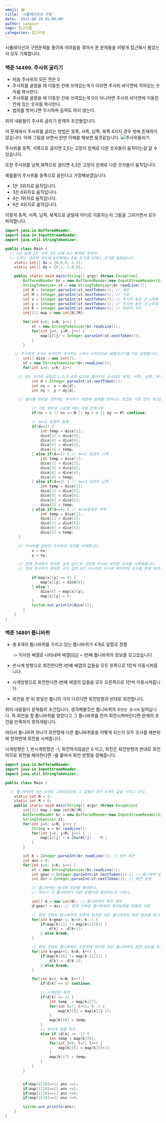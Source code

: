 ```yaml
---
emoji: 😂
title: '시뮬레이션과 구현'
date: '2022-08-20 01:00:00'
author: sangzun
tags: 알고리즘
categories: 알고리즘
---
```


시뮬레이션과 구현문제들 풀이에 어려움을 겪어서 푼 문제들을 어떻게 접근해서 풀었는지 모두 기록합니다.

### 백준 14499. 주사위 굴리기

- 처음 주사위의 모든 면은 0
- 주사위를 굴렸을 때 이동한 칸에 쓰여있는게 0 이라면 주사위 바닥면에 적혀있는 숫자를 복사한다.
- 주사위를 굴렸을 때 이동한 칸에 쓰여있는게 0이 아니라면 주사위 바닥면에 이동한 칸에 있는 숫자를 복사한다.
- 범위를 벗어나면 무시하며 출력도 하지 않는다.

위의 내용들이 주사위 굴리기 문제의 조건들입니다.

이 문제에서 주사위를 굴리는 방법은 동쪽, 서쪽, 남쪽, 북쪽 4가지 경우 밖에 존재하지 않습니다. 아래 그림을 보면서 한번 이해를 해보면 될것같습니다.
![주사위돌리기](/백준14891-1.jpg)

주사위를 동쪽, 서쪽으로 굴리면 2,5는 고정이 된채로 다른 숫자들이 움직이는걸 알 수 있습니다.

또한 주사위를 남쪽,북쪽으로 굴리면 4,3은 고정이 된채로 다른 숫자들이 움직입니다.

예를들어 주사위를 동쪽으로 굴린다고 가정해보겠습니다.

- 1은 3위치로 움직입니다.
- 3은 6위치로 움직입니다.
- 4는 1위치로 움직입니다.
- 6은 4위치로 움직입니다.

이렇게 동쪽, 서쪽, 남쪽, 북쪽으로 굴릴때 어디로 이동하는지 그림을 그려가면서 모두 파악합니다.

```Java
import java.io.BufferedReader;
import java.io.InputStreamReader;
import java.util.StringTokenizer;

public class Main {
  // 1은 동쪽 2는 서쪽 3은 남쪽 4는 북쪽을 뜻하며
  // 인덱스 번호에 맞도록 0번째에는 0을 추가해 인덱스 크기를 늘렸습니다.
	static int[] dx = {0,0,0,-1,1};
	static int[] dy = {0,1,-1,0,0};

	public static void main(String[] args) throws Exception{
		BufferedReader br = new BufferedReader(new InputStreamReader(System.in));
		StringTokenizer st = new StringTokenizer(br.readLine());
		int N = Integer.parseInt(st.nextToken()); // 세로
		int M = Integer.parseInt(st.nextToken()); // 가로
		int x = Integer.parseInt(st.nextToken()); // 주사위 놓은 곳 x좌표
		int y = Integer.parseInt(st.nextToken()); // 주사위 놓은 곳 y좌표
		int K = Integer.parseInt(st.nextToken()); // 명령의 개수
		int[][] map = new int[N][M];

		for(int i=0; i<N; i++) {
			st = new StringTokenizer(br.readLine());
			for(int j=0; j<M; j++) {
				map[i][j] = Integer.parseInt(st.nextToken());
			}
		}

    // 주사위의 숫자는 6개지만 주사위는 1부터 시작하므로 배열의크기를 7로 설정합니다.
		int[] dice = new int[7];
		st = new StringTokenizer(br.readLine());
		for(int i=0; i<K; i++)

      // d는 어디로 굴릴지 1,2,3,4의 값으로 들어오며 순서대로 동쪽, 서쪽, 남쪽, 북쪽을 뜻합니다.
			int d = Integer.parseInt(st.nextToken());
			int nx =  x + dx[d];
			int ny =  y + dy[d];

      // 범위를 벗어날 경우에는 무시하기 때문에 범위를 벗어나는 조건을 가장 먼저 체크합니다.

			// 지도 밖으로 나갔을 때는 다음 반복으로
			if(nx < 0 || nx >= N || ny < 0 || ny >= M) continue;

			// d==1 일경우 동쪽
			if(d==1) {
				int temp = dice[1];
				dice[1] = dice[4];
				dice[4] = dice[6];
				dice[6] = dice[3];
				dice[3] = temp;
			} else if(d==2) { // d==2 일경우 서쪽
				int temp = dice[1];
				dice[1] = dice[3];
				dice[3] = dice[6];
				dice[6] = dice[4];
				dice[4] = temp;
			} else if(d==3) { // d==3 일경우 남쪽
				int temp = dice[1];
				dice[1] = dice[5];
				dice[5] = dice[6];
				dice[6] = dice[2];
				dice[2] = temp;
			} else if(d==4) { // d==4일경우 북쪽
				int temp = dice[1];
				dice[1] = dice[2];
				dice[2] = dice[6];
				dice[6] = dice[5];
				dice[5] = temp;
      }

      // 주사위를 굴린뒤 주사위의 위치를 바꿔줍니다.
			x = nx;
			y = ny;

      // 현재 주사위가 위치한 곳의 값이 0 이라면 주사위 바닥면 숫자를 기록해줍니다.
      // 현재 주사위가 위차한 곳의 값이 0이 아니라면 주사위 바닥면의 숫자를 현재 위치한 지도값으로 바꾼후 0으로 바꿔줍니다.

			if(map[x][y] == 0) {
				map[x][y] = dice[6];
			} else {
				dice[6] = map[x][y];
				map[x][y] = 0;
			}
			System.out.println(dice[1]);
		}
	}
}

```

### 백준 14891 톱니바퀴

- 총 8개의 톱니바퀴를 가지고 있는 톱니바퀴가 4개로 일렬로 정렬

  -> 이차원 배열로 나타내며 배열[i][j] = i번째 톱니바퀴의 정보를 갖고있습니다

- 반시계 방향으로 회전한다면 i번째 배열의 값들을 모두 왼쪽으로 1칸씩 이동시켜줍니다.
- 시계방향으로 회전한다면 i번째 배열의 값들을 모두 오른쪽으로 1칸씩 이동시켜줍니다.
- 회전을 한 뒤 맞닿은 톱니의 극이 다르다면 회전방향과 반대로 회전합니다.

위의 내용들이 문제들의 조건입니다. 생각해볼것은 톱니바퀴의 `회전은 동시에` 일어납니다.
즉 회전을 할 톱니바퀴를 찾았다고 그 톱니바퀴를 먼저 회전시켜버린다면 문제의 조건을 만족하지 못하게됩니다.

따라서 톱니바퀴 하나가 회전할때 다른 톱니바퀴들을 어떻게 되는지 모두 조사를 해본뒤에 한꺼번에 회전을 시켜줍니다.

시계방향은 1, 반시계방향은 -1, 회전하지않음은 0 이고, 회전은 회전방향과 반대로 회전하므로
회전을 해야한다면 -를 붙여서 회전 방향을 정해줍니다.

```Java
import java.io.BufferedReader;
import java.io.InputStreamReader;
import java.util.StringTokenizer;

public class Main {

  // 톱니바퀴의 수는 4개로 고정되있으며 그 값들은 모두 8개의 값을 가지고 있다.
	static int N = 4;
	static int M = 8;
	public static void main(String[] args) throws Exception{
		int[][] map = new int[N][M];
		BufferedReader br = new BufferedReader(new InputStreamReader(System.in));
		StringTokenizer st;
		for(int i=0; i<N; i++) {
			String s = br.readLine();
			for(int j=0; j<M; j++) {
				map[i][j] = s.charAt(j) - '0';
			}
		}

		int K = Integer.parseInt(br.readLine()); // K번 회전
		int ans = 0;
		for(int i=0; i<K; i++) {
			st = new StringTokenizer(br.readLine());
			int gear = Integer.parseInt(st.nextToken())-1; // 톱니바퀴 번호
			int dir = Integer.parseInt(st.nextToken()); // 회전 방향

			// 톱니바퀴는 동시에 회전을 해야한다.
			// 따라서 각 톱니바퀴가 어떤 방향으로 회전하는지 구한다.

			int[] d = new int[N]; // 톱니바퀴의 회전 정보
			d[gear] = dir; // 현재 선택된 톱니바퀴의 회전방향을 배열에 저장

			// 현재 선택된 톱니바퀴의 왼쪽에 위치한 모든 톱니바퀴의 회전 정보를 조사
			for(int k=gear-1; k>=0; k--) {
				if(map[k][2] != map[k+1][6]) {
					d[k] = -d[k+1];
				} else break;
			}

			// 현재 선택된 톱니바퀴의 오른쪽에 위치한 모든 톱니바퀴의 회전 정보를 조사
			for(int k=gear+1; k<N; k++) {
				if(map[k][6] != map[k-1][2]) {
					d[k] = -d[k-1];
				} else break;
			}

			for(int k=0; k<N; k++) {
				if(d[k] == 0) continue;

				// 시계방향 회전
				if(d[k] == 1) {
					int temp  = map[k][7];
					for(int l=7; l>=1; l--) {
						map[k][l] = map[k][l-1];
					}
					map[k][0] = temp;
				}
				// 반시계 방향 회전
				else if (d[k] == -1) {
					int temp = map[k][0];
					for(int l=0; l<7; l++) {
						map[k][l] = map[k][l+1];
					}
					map[k][7] = temp;
				}
			}
		}


		if(map[0][0]==1) ans +=1;
		if(map[1][0]==1) ans +=2;
		if(map[2][0]==1) ans +=4;
		if(map[3][0]==1) ans +=8;

		System.out.println(ans);
	}
}

```
